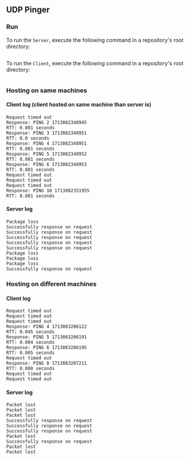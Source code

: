 ## UDP Pinger

### Run

To run the `Server`, execute the following command in a repository's root directory:
```

```

To run the `Client`, execute the following command in a repository's root directory:
```

```


### Hosting on same machines
#### Client log (client hosted on same machine than server is)
```
Request timed out
Response: PING 2 1713082348945
RTT: 0.001 seconds
Response: PING 3 1713082348951
RTT: 0.0 seconds
Response: PING 4 1713082348951
RTT: 0.001 seconds
Response: PING 5 1713082348952
RTT: 0.001 seconds
Response: PING 6 1713082348953
RTT: 0.001 seconds
Request timed out
Request timed out
Request timed out
Response: PING 10 1713082351955
RTT: 0.001 seconds
```

#### Server log
```
Package loss
Successfully response on request
Successfully response on request
Successfully response on request
Successfully response on request
Successfully response on request
Package loss
Package loss
Package loss
Successfully response on request
```

### Hosting on different machines
#### Client log
```
Request timed out
Request timed out
Request timed out
Response: PING 4 1713083206122
RTT: 0.045 seconds
Response: PING 5 1713083206191
RTT: 0.004 seconds
Response: PING 6 1713083206195
RTT: 0.005 seconds
Request timed out
Response: PING 8 1713083207211
RTT: 0.008 seconds
Request timed out
Request timed out
```

#### Server log
```
Packet lost
Packet lost
Packet lost
Successfully response on request
Successfully response on request
Successfully response on request
Packet lost
Successfully response on request
Packet lost
Packet lost
```